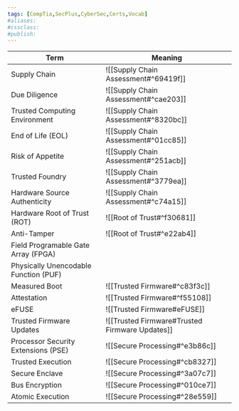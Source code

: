 ```yaml
---
tags: [CompTia,SecPlus,CyberSec,Certs,Vocab]
#aliases:
#cssclass:
#publish:
---
```


| Term                                   | Meaning                                                                                                                                        |
| -------------------------------------- | ---------------------------------------------------------------------------------------------------------------------------------------------- |
| Supply Chain                                        | ![[Supply Chain Assessment#^69419f]]           |
| Due Diligence                                       | ![[Supply Chain Assessment#^cae203]]           |
| Trusted Computing Environment                       | ![[Supply Chain Assessment#^8320bc]]           |
| End of Life (EOL)                                   | ![[Supply Chain Assessment#^01cc85]]           |
| Risk of Appetite                                    | ![[Supply Chain Assessment#^251acb]]           |
| Trusted Foundry                                     | ![[Supply Chain Assessment#^3779ea]]           |
| Hardware Source Authenticity                        | ![[Supply Chain Assessment#^c74a15]]           |
| Hardware Root of Trust (ROT)                        | ![[Root of Trust#^f30681]]                     |
| Anti-Tamper                                         | ![[Root of Trust#^e22ab4]]                     |
| Field Programable Gate Array (FPGA)                 |                                                |
| Physically Unencodable Function (PUF)               |                                                |
| Measured Boot                                       | ![[Trusted Firmware#^c83f3c]]                  |
| Attestation                                         | ![[Trusted Firmware#^f55108]]                  |
| eFUSE                                               | ![[Trusted Firmware#eFUSE]]                    |
| Trusted Firmware Updates                            | ![[Trusted Firmware#Trusted Firmware Updates]] |
| Processor Security Extensions (PSE)                 | ![[Secure Processing#^e3b86c]]                 |
| Trusted Execution                                   | ![[Secure Processing#^cb8327]]                 |
| Secure Enclave                                      | ![[Secure Processing#^3a07c7]]                |
| Bus Encryption                                      | ![[Secure Processing#^010ce7]]                 |
| Atomic Execution                                    | ![[Secure Processing#^28e559]]                 |
